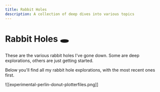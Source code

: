 ```yaml
---
title: Rabbit Holes
description: A collection of deep dives into various topics
---
```


# Rabbit Holes 🕳️

These are the various rabbit holes I've gone down. Some are deep explorations, others are just getting started.

Below you'll find all my rabbit hole explorations, with the most recent ones first.

![[experimental-perlin-donut-plotterfiles.png]]

<!-- Blog posts will be automatically inserted here by the build script --> 